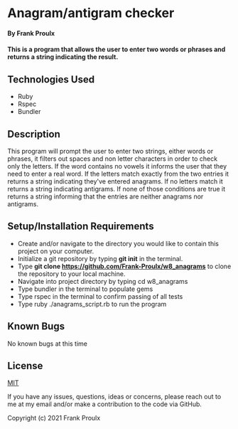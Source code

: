 # Anagram/antigram checker

#### By Frank Proulx

#### This is a program that allows the user to enter two words or phrases and returns a string indicating the result.

## Technologies Used

* Ruby
* Rspec
* Bundler

## Description

This program will prompt the user to enter two strings, either words or phrases, it filters out spaces and non letter characters in order to check only the letters. If the word contains no vowels it informs the user that they need to enter a real word. If the letters match exactly from the two entries it returns a string indicating they've entered anagrams. If no letters match it returns a string indicating antigrams. If none of those conditions are true it returns a string informing that the entries are neither anagrams nor antigrams.

## Setup/Installation Requirements

* Create and/or navigate to the directory you would like to contain this project on your computer.
* Initialize a git repository by typing **git init** in the terminal.
* Type **git clone https://github.com/Frank-Proulx/w8_anagrams** to clone the repository to your local machine.
* Navigate into project directory by typing cd w8_anagrams  
* Type bundler in the terminal to populate gems
* Type rspec in the terminal to confirm passing of all tests
* Type ruby ./anagrams_script.rb to run the program

## Known Bugs

No known bugs at this time

## License

[MIT](https://opensource.org/licenses/MIT)

If you have any issues, questions, ideas or concerns, please reach out to me at my email and/or make a contribution to the code via GitHub.

Copyright (c) 2021 Frank Proulx